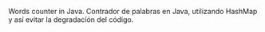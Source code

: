 Words counter in Java.
Contrador de palabras en Java, utilizando HashMap y así evitar la degradacíón del código.
